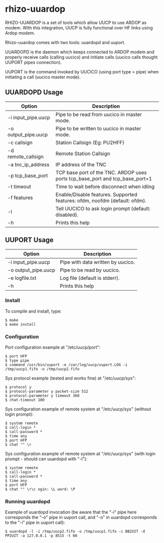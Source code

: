 # rhizo-uuardop
RHIZO-UUARDOP is a set of tools which allow UUCP to use ARDOP as modem. With
this integration, UUCP is fully functional over HF links using Ardop modem.

Rhizo-uuardop comes with two tools: uuardopd and uuport.

UUARDOPD is the daemon which keeps connected to ARDOP modem and properly
 receive calls (calling uucico) and initiate calls (uucico calls thought
 UUPORT pipes connection).

UUPORT is the command invoked by UUCICO (using port type = pipe) when
initiating a call (uucico master mode).

## UUARDOPD Usage

| Option | Description |
| --- | --- |
| -i input_pipe.uucp | Pipe to be read from uucico in master mode. |
| -o output_pipe.uucp | Pipe to be written to uucico in master mode. |
| -c callsign | Station Callsign (Eg: PU2HFF) |
| -d remote_callsign | Remote Station Callsign |
| -a tnc_ip_address | IP address of the TNC |
| -p tcp_base_port | TCP base port of the TNC. ARDOP uses ports tcp_base_port and tcp_base_port+1 |
| -t timeout | Time to wait before disconnect when idling |
| -f features | Enable/Disable features. Supported features: ofdm, noofdm (default: ofdm).|
| -l | Tell UUCICO to ask login prompt (default: disabled). |
| -h | Prints this help |


## UUPORT Usage

| Option | Description |
| --- | --- |
| -i input_pipe.uucp | Pipe with data written by uucico. |
| -o output_pipe.uucp | Pipe to be read by uucico. |
| -e logfile.txt | Log file (default is stderr). |
| -h | Prints this help |

### Install

To compile and install, type:

    $ make
    $ make install

### Configuration

Port configuration example at "/etc/uucp/port":

    $ port HFP
    $ type pipe
    $ command /usr/bin/uuport -e /var/log/uucp/uuport.LOG -i /tmp/uucp1.fifo -o /tmp/uucp2.fifo

Sys protocol example (tested and works fine) at "/etc/uucp/sys":

    $ protocol y
    $ protocol-parameter y packet-size 512
    $ protocol-parameter y timeout 360
    $ chat-timeout 100

Sys configuration example of remote system at "/etc/uucp/sys" (without login prompt):

    $ system remote
    $ call-login *
    $ call-password *
    $ time any
    $ port HFP
    $ chat "" \r

 Sys configuration example of remote system at "/etc/uucp/sys" (with login prompt - should can uuardopd with "-l"):

    $ system remote
    $ call-login *
    $ call-password *
    $ time any
    $ port HFP
    $ chat "" \r\c ogin: \L word: \P

### Running uuardopd

Example of uuardopd invocation (be aware that the "-i" pipe here corresponds the "-o"
pipe in uuport call, and "-o" in uuardopd corresponds to the "-i" pipe in
uuport call):

    $ uuardopd -l -i /tmp/uucp2.fifo -o /tmp/uucp1.fifo -c BB2UIT -d PP2UIT -a 127.0.0.1 -p 8515 -t 60
